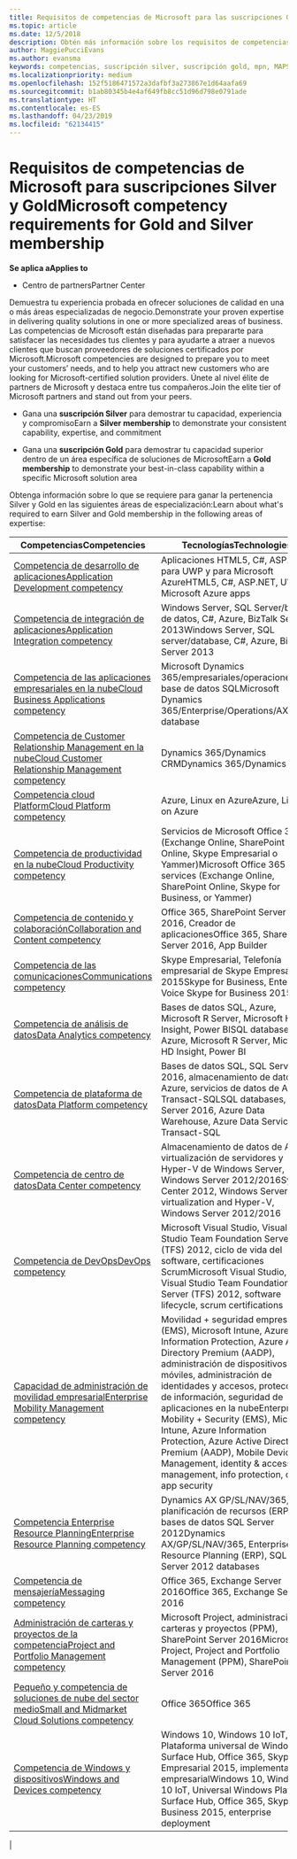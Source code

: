 ```yaml
---
title: Requisitos de competencias de Microsoft para las suscripciones Gold y Silver | Centro de partners
ms.topic: article
ms.date: 12/5/2018
description: Obtén más información sobre los requisitos de competencias para conseguir los niveles de suscripción Silver y Gold.
author: MaggiePucciEvans
ms.author: evansma
keywords: competencias, suscripción silver, suscripción gold, mpn, MAPS, competencia, Microsoft Partner Network, suscripción a la red
ms.localizationpriority: medium
ms.openlocfilehash: 152f5186471572a3dafbf3a273867e1d64aafa69
ms.sourcegitcommit: b1ab80345b4e4af649fb8cc51d96d798e0791ade
ms.translationtype: HT
ms.contentlocale: es-ES
ms.lasthandoff: 04/23/2019
ms.locfileid: "62134415"
---
```

# <a name="microsoft-competency-requirements-for-gold-and-silver-membership"></a><span data-ttu-id="e19a7-104">Requisitos de competencias de Microsoft para suscripciones Silver y Gold</span><span class="sxs-lookup"><span data-stu-id="e19a7-104">Microsoft competency requirements for Gold and Silver membership</span></span>

<span data-ttu-id="e19a7-105">**Se aplica a**</span><span class="sxs-lookup"><span data-stu-id="e19a7-105">**Applies to**</span></span>

- <span data-ttu-id="e19a7-106">Centro de partners</span><span class="sxs-lookup"><span data-stu-id="e19a7-106">Partner Center</span></span>

<span data-ttu-id="e19a7-107">Demuestra tu experiencia probada en ofrecer soluciones de calidad en una o más áreas especializadas de negocio.</span><span class="sxs-lookup"><span data-stu-id="e19a7-107">Demonstrate your proven expertise in delivering quality solutions in one or more specialized areas of business.</span></span> <span data-ttu-id="e19a7-108">Las competencias de Microsoft están diseñadas para prepararte para satisfacer las necesidades tus clientes y para ayudarte a atraer a nuevos clientes que buscan proveedores de soluciones certificados por Microsoft.</span><span class="sxs-lookup"><span data-stu-id="e19a7-108">Microsoft competencies are designed to prepare you to meet your customers’ needs, and to help you attract new customers who are looking for Microsoft-certified solution providers.</span></span> <span data-ttu-id="e19a7-109">Únete al nivel élite de partners de Microsoft y destaca entre tus compañeros.</span><span class="sxs-lookup"><span data-stu-id="e19a7-109">Join the elite tier of Microsoft partners and stand out from your peers.</span></span>

- <span data-ttu-id="e19a7-110">Gana una **suscripción Silver** para demostrar tu capacidad, experiencia y compromiso</span><span class="sxs-lookup"><span data-stu-id="e19a7-110">Earn a **Silver membership** to demonstrate your consistent capability, expertise, and commitment</span></span>

- <span data-ttu-id="e19a7-111">Gana una **suscripción Gold** para demostrar tu capacidad superior dentro de un área específica de soluciones de Microsoft</span><span class="sxs-lookup"><span data-stu-id="e19a7-111">Earn a **Gold membership** to demonstrate your best-in-class capability within a specific Microsoft solution area</span></span>

<span data-ttu-id="e19a7-112">Obtenga información sobre lo que se requiere para ganar la pertenencia Silver y Gold en las siguientes áreas de especialización:</span><span class="sxs-lookup"><span data-stu-id="e19a7-112">Learn about what's required to earn Silver and Gold membership in the following areas of expertise:</span></span>

<!-- Removed the ISV competency row as per Sarah Hodge on 12/5/18 

[ISV competency](https://partner.microsoft.com/en-us/membership/isv-competency)| Azure, SQL Server 2016,  Dynamics 365, Office 365, Windows Server 2019, System Center 2016|

-->

| <span data-ttu-id="e19a7-113">Competencias</span><span class="sxs-lookup"><span data-stu-id="e19a7-113">Competencies</span></span>  | <span data-ttu-id="e19a7-114">Tecnologías</span><span class="sxs-lookup"><span data-stu-id="e19a7-114">Technologies</span></span> |
|   ------------------   |   -------   |
| [<span data-ttu-id="e19a7-115">Competencia de desarrollo de aplicaciones</span><span class="sxs-lookup"><span data-stu-id="e19a7-115">Application Development competency</span></span>](https://partner.microsoft.com/membership/application-development-competency) | <span data-ttu-id="e19a7-116">Aplicaciones HTML5, C#, ASP.NET, para UWP y para Microsoft Azure</span><span class="sxs-lookup"><span data-stu-id="e19a7-116">HTML5, C#, ASP.NET, UWP, Microsoft Azure apps</span></span> |
| [<span data-ttu-id="e19a7-117">Competencia de integración de aplicaciones</span><span class="sxs-lookup"><span data-stu-id="e19a7-117">Application Integration competency</span></span>](https://partner.microsoft.com/membership/application-integration-competency) | <span data-ttu-id="e19a7-118">Windows Server, SQL Server/base de datos, C#, Azure, BizTalk Server 2013</span><span class="sxs-lookup"><span data-stu-id="e19a7-118">Windows Server, SQL server/database, C#, Azure, BizTalk Server 2013</span></span>|
| [<span data-ttu-id="e19a7-119">Competencia de las aplicaciones empresariales en la nube</span><span class="sxs-lookup"><span data-stu-id="e19a7-119">Cloud Business Applications competency</span></span>](https://partner.microsoft.com/membership/cloud-business-applications-competency)| <span data-ttu-id="e19a7-120">Microsoft Dynamics 365/empresariales/operaciones/AX, base de datos SQL</span><span class="sxs-lookup"><span data-stu-id="e19a7-120">Microsoft Dynamics 365/Enterprise/Operations/AX, SQL database</span></span> |
| [<span data-ttu-id="e19a7-121">Competencia de Customer Relationship Management en la nube</span><span class="sxs-lookup"><span data-stu-id="e19a7-121">Cloud Customer Relationship Management competency</span></span>](https://partner.microsoft.com/membership/cloud-customer-relationship-management-competency)| <span data-ttu-id="e19a7-122">Dynamics 365/Dynamics CRM</span><span class="sxs-lookup"><span data-stu-id="e19a7-122">Dynamics 365/Dynamics CRM</span></span> |
| [<span data-ttu-id="e19a7-123">Competencia cloud Platform</span><span class="sxs-lookup"><span data-stu-id="e19a7-123">Cloud Platform competency</span></span>](https://partner.microsoft.com/membership/cloud-platform-competency)| <span data-ttu-id="e19a7-124">Azure, Linux en Azure</span><span class="sxs-lookup"><span data-stu-id="e19a7-124">Azure, Linux on Azure</span></span> |
| [<span data-ttu-id="e19a7-125">Competencia de productividad en la nube</span><span class="sxs-lookup"><span data-stu-id="e19a7-125">Cloud Productivity competency</span></span>](https://partner.microsoft.com/membership/cloud-productivity-competency)| <span data-ttu-id="e19a7-126">Servicios de Microsoft Office 365 (Exchange Online, SharePoint Online, Skype Empresarial o Yammer)</span><span class="sxs-lookup"><span data-stu-id="e19a7-126">Microsoft Office 365 services (Exchange Online, SharePoint Online, Skype for Business, or Yammer)</span></span>|
| [<span data-ttu-id="e19a7-127">Competencia de contenido y colaboración</span><span class="sxs-lookup"><span data-stu-id="e19a7-127">Collaboration and Content competency</span></span>](https://partner.microsoft.com/membership/collaboration-and-content-competency)| <span data-ttu-id="e19a7-128">Office 365, SharePoint Server 2016, Creador de aplicaciones</span><span class="sxs-lookup"><span data-stu-id="e19a7-128">Office 365, SharePoint Server 2016, App Builder</span></span> |
| [<span data-ttu-id="e19a7-129">Competencia de las comunicaciones</span><span class="sxs-lookup"><span data-stu-id="e19a7-129">Communications competency</span></span>](https://partner.microsoft.com/membership/communications-competency)| <span data-ttu-id="e19a7-130">Skype Empresarial, Telefonía empresarial de Skype Empresarial 2015</span><span class="sxs-lookup"><span data-stu-id="e19a7-130">Skype for Business, Enterprise Voice Skype for Business 2015</span></span> |
| [<span data-ttu-id="e19a7-131">Competencia de análisis de datos</span><span class="sxs-lookup"><span data-stu-id="e19a7-131">Data Analytics competency</span></span>](https://partner.microsoft.com/membership/data-analytics-competency)| <span data-ttu-id="e19a7-132">Bases de datos SQL, Azure, Microsoft R Server, Microsoft HD Insight, Power BI</span><span class="sxs-lookup"><span data-stu-id="e19a7-132">SQL databases, Azure, Microsoft R Server, Microsoft HD Insight, Power BI</span></span> |
| [<span data-ttu-id="e19a7-133">Competencia de plataforma de datos</span><span class="sxs-lookup"><span data-stu-id="e19a7-133">Data Platform competency</span></span>](https://partner.microsoft.com/membership/data-platform-competency)| <span data-ttu-id="e19a7-134">Bases de datos SQL, SQL Server 2016, almacenamiento de datos de Azure, servicios de datos de Azure, Transact-SQL</span><span class="sxs-lookup"><span data-stu-id="e19a7-134">SQL databases, SQL Server 2016, Azure Data Warehouse, Azure Data Services, Transact-SQL</span></span> |
| [<span data-ttu-id="e19a7-135">Competencia de centro de datos</span><span class="sxs-lookup"><span data-stu-id="e19a7-135">Data Center competency</span></span>](https://partner.microsoft.com/membership/datacenter-competency)| <span data-ttu-id="e19a7-136">Almacenamiento de datos de Azure, virtualización de servidores y Hyper-V de Windows Server, Windows Server 2012/2016</span><span class="sxs-lookup"><span data-stu-id="e19a7-136">System Center 2012, Windows Server virtualization and Hyper-V, Windows Server 2012/2016</span></span> |
| [<span data-ttu-id="e19a7-137">Competencia de DevOps</span><span class="sxs-lookup"><span data-stu-id="e19a7-137">DevOps competency</span></span>](https://partner.microsoft.com/membership/devops-competency)| <span data-ttu-id="e19a7-138">Microsoft Visual Studio, Visual Studio Team Foundation Server (TFS) 2012, ciclo de vida del software, certificaciones Scrum</span><span class="sxs-lookup"><span data-stu-id="e19a7-138">Microsoft Visual Studio, Visual Studio Team Foundation Server (TFS) 2012, software lifecycle, scrum certifications</span></span> |
| [<span data-ttu-id="e19a7-139">Capacidad de administración de movilidad empresarial</span><span class="sxs-lookup"><span data-stu-id="e19a7-139">Enterprise Mobility Management competency</span></span>](https://partner.microsoft.com/membership/enterprise-mobility-management-competency)| <span data-ttu-id="e19a7-140">Movilidad + seguridad empresarial (EMS), Microsoft Intune, Azure Information Protection, Azure Active Directory Premium (AADP), administración de dispositivos móviles, administración de identidades y accesos, protección de información, seguridad de aplicaciones en la nube</span><span class="sxs-lookup"><span data-stu-id="e19a7-140">Enterprise Mobility + Security (EMS), Microsoft Intune, Azure Information Protection, Azure Active Directory Premium (AADP), Mobile Device Management, identity & access management, info protection, cloud app security</span></span> |
| [<span data-ttu-id="e19a7-141">Competencia Enterprise Resource Planning</span><span class="sxs-lookup"><span data-stu-id="e19a7-141">Enterprise Resource Planning competency</span></span>](https://partner.microsoft.com/membership/enterprise-resource-planning-competency)| <span data-ttu-id="e19a7-142">Dynamics AX GP/SL/NAV/365, planificación de recursos (ERP), bases de datos SQL Server 2012</span><span class="sxs-lookup"><span data-stu-id="e19a7-142">Dynamics AX/GP/SL/NAV/365, Enterprise Resource Planning (ERP), SQL Server 2012 databases</span></span>  |
| [<span data-ttu-id="e19a7-143">Competencia de mensajería</span><span class="sxs-lookup"><span data-stu-id="e19a7-143">Messaging competency</span></span>](https://partner.microsoft.com/membership/messaging-competency)| <span data-ttu-id="e19a7-144">Office 365, Exchange Server 2016</span><span class="sxs-lookup"><span data-stu-id="e19a7-144">Office 365, Exchange Server 2016</span></span> |
| [<span data-ttu-id="e19a7-145">Administración de carteras y proyectos de la competencia</span><span class="sxs-lookup"><span data-stu-id="e19a7-145">Project and Portfolio Management competency</span></span>](https://partner.microsoft.com/membership/project-portfolio-management-competency)| <span data-ttu-id="e19a7-146">Microsoft Project, administración de carteras y proyectos (PPM), SharePoint Server 2016</span><span class="sxs-lookup"><span data-stu-id="e19a7-146">Microsoft Project, Project and Portfolio Management (PPM), SharePoint Server 2016</span></span>|
| [<span data-ttu-id="e19a7-147">Pequeño y competencia de soluciones de nube del sector medio</span><span class="sxs-lookup"><span data-stu-id="e19a7-147">Small and Midmarket Cloud Solutions competency</span></span>](https://partner.microsoft.com/membership/small-midmarket-cloud-solutions-competency)| <span data-ttu-id="e19a7-148">Office 365</span><span class="sxs-lookup"><span data-stu-id="e19a7-148">Office 365</span></span> |
| [<span data-ttu-id="e19a7-149">Competencia de Windows y dispositivos</span><span class="sxs-lookup"><span data-stu-id="e19a7-149">Windows and Devices competency</span></span>](https://partner.microsoft.com/membership/windows-and-devices-competency)| <span data-ttu-id="e19a7-150">Windows 10, Windows 10 IoT, Plataforma universal de Windows, Surface Hub, Office 365, Skype Empresarial 2015, implementación empresarial</span><span class="sxs-lookup"><span data-stu-id="e19a7-150">Windows 10, Windows 10 IoT, Universal Windows Platform, Surface Hub, Office 365, Skype for Business 2015, enterprise deployment</span></span> |
|